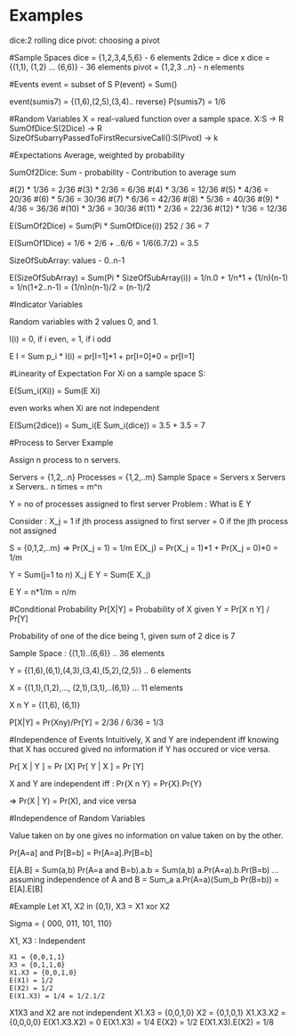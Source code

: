 # Examples
dice:2 rolling dice
pivot: choosing a pivot 

#Sample Spaces
dice = {1,2,3,4,5,6} - 6 elements
2dice = dice x dice = {(1,1), (1,2) ... (6,6)} - 36 elements
pivot = {1,2,3 ..n} - n elements

#Events
event = subset of S
P(event) = Sum()

event(sumis7) = {(1,6),(2,5),(3,4).. reverse} 
P(sumis7) = 1/6

#Random Variables
X = real-valued function over a sample space.
X:S -> R
SumOfDice:S(2Dice) -> R
SizeOfSubarryPassedToFirstRecursiveCall():S(Pivot) -> k

#Expectations
Average, weighted by probability

SumOf2Dice:
Sum - probability - Contribution to average sum

#(2) * 1/36 = 2/36
#(3) * 2/36 = 6/36
#(4) * 3/36 = 12/36
#(5) * 4/36 = 20/36
#(6) * 5/36 = 30/36
#(7) * 6/36 = 42/36
#(8) * 5/36 = 40/36
#(9) * 4/36 = 36/36
#(10) * 3/36 = 30/36
#(11) * 2/36 = 22/36
#(12) * 1/36 = 12/36

E(SumOf2Dice) = Sum(Pi * SumOfDice(i)) 252 / 36 = 7

E(SumOf1Dice) = 1/6 + 2/6 + ..6/6 = 1/6(6.7/2) = 3.5

SizeOfSubArray: values - 0..n-1

E(SizeOfSubArray) = Sum(Pi * SizeOfSubArray(i))
                  = 1/n.0 + 1/n*1 + (1/n)(n-1)
                  = 1/n(1+2..n-1) = (1/n)n(n-1)/2
                  = (n-1)/2

#Indicator Variables

Random variables with 2 values 0, and 1.

I(i) = 0, if i even, 
     = 1, if i odd

E I = Sum p_i * I(i) = pr[I=1]*1 + pr[I=0]*0 = pr[I=1]

#Linearity of Expectation
For Xi on a sample space S:

E(Sum_i(Xi)) = Sum(E Xi)

even works when Xi are not independent

E(Sum(2dice)) = Sum_i(E Sum_i(dice)) = 3.5 + 3.5 = 7

#Process to Server Example

Assign n process to n servers.

Servers = {1,2,..n}
Processes = {1,2,..m}
Sample Space = Servers x Servers x Servers.. n times = m^n

Y = no of processes assigned to first server
Problem : What is E Y 

Consider :
X_j = 1 if jth process assigned to first server
    = 0 if the jth process not assigned

S = {0,1,2,..m}
=> Pr(X_j = 1) = 1/m
E(X_j) = Pr(X_j = 1)*1 + Pr(X_j = 0)*0 = 1/m

Y = Sum(j=1 to n) X_j
E Y = Sum(E X_j)

E Y = n*1/m  = n/m

#Conditional Probability
Pr[X|Y] = Probability of X given Y = Pr[X n Y] / Pr[Y]

Probability of one of the dice being 1, given sum of 2 dice is 7

Sample Space : {(1,1)..(6,6)} .. 36 elements

Y = {(1,6),(6,1),(4,3),(3,4),(5,2),(2,5)} .. 6 elements

X = {(1,1),(1,2),..., (2,1),(3,1),..(6,1)} ... 11 elements

X n Y = {(1,6), (6,1)}

P[X|Y] = Pr(Xny)/Pr[Y] = 2/36 / 6/36 = 1/3

#Independence of Events
Intuitively, X and Y are independent iff knowing that X has occured gived no information if Y has occured or vice versa.

Pr[ X | Y ] = Pr [X]
Pr[ Y | X ] = Pr [Y]

X and Y are independent iff :
Pr{X n Y} = Pr{X}.Pr{Y}

=> Pr(X | Y) = Pr(X), and vice versa

#Independence of Random Variables

Value taken on by one gives no information on value taken on by the other.

Pr[A=a] and Pr[B=b] = Pr[A=a].Pr[B=b]

E[A.B] = Sum(a,b) Pr(A=a and B=b).a.b
       = Sum(a,b) a.Pr(A=a).b.Pr(B=b) ... assuming independence of A and B
       = Sum_a a.Pr(A=a)(Sum_b Pr(B=b))
       = E[A].E[B]

#Example
Let X1, X2 in {0,1}, X3 = X1 xor X2

Sigma = { 000, 011, 101, 110}

X1, X3 : Independent

    X1 = {0,0,1,1}
    X3 = {0,1,1,0}
    X1.X3 = {0,0,1,0}
    E(X1) = 1/2
    E(X2) = 1/2
    E(X1.X3) = 1/4 = 1/2.1/2

X1X3 and X2 are not independent
    X1.X3 = {0,0,1,0}
    X2 = {0,1,0,1}
    X1.X3.X2 = {0,0,0,0}
    E(X1.X3.X2) = 0
    E(X1.X3) = 1/4
    E(X2) = 1/2
    E(X1.X3).E(X2) = 1/8
    













